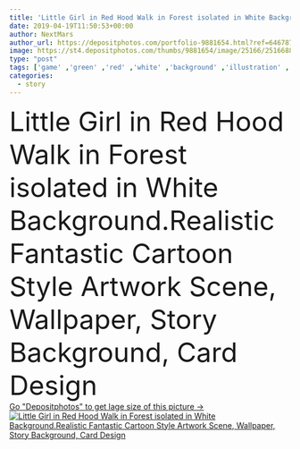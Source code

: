 ```yaml
---
title: 'Little Girl in Red Hood Walk in Forest isolated in White Background.Realistic Fantastic Cartoon Style Artwork Scene, Wallpaper, Story Background, Card Design'
date: 2019-04-19T11:50:53+00:00
author: NextMars
author_url: https://depositphotos.com/portfolio-9881654.html?ref=64678756
image: https://st4.depositphotos.com/thumbs/9881654/image/25166/251668850/api_thumb_450.jpg?forcejpeg=true
type: "post"
tags: ['game' ,'green' ,'red' ,'white' ,'background' ,'illustration' ,'isolated' ,'girl' ,'grass' ,'scene' ,'nature' ,'leaf' ,'rain' ,'cute' ,'food' ,'tree' ,'child' ,'little' ,'silhouette' ,'card' ,'cartoon' ,'funny' ,'kid' ,'road' ,'paint' ,'basket' ,'landscape' ,'character' ,'fantasy' ,'forest' ,'jungle' ,'wallpaper' ,'drawing' ,'wood' ,'education' ,'clip' ,'magic' ,'fantastic' ,'artwork' ,'wild' ,'bush' ,'walk' ,'fairytale' ,'fairy' ,'tale' ,'mysterious' ,'hood' ,'story' ,'lost' ,'mascot' ]
categories: 
  - story
---
```

<div aling="center">
            <font size="60"> Little Girl in Red Hood Walk in Forest isolated in White Background.Realistic Fantastic Cartoon Style Artwork Scene, Wallpaper, Story Background, Card Design</font>   
</div>
<div>
    <a href='https://st4.depositphotos.com/thumbs/9881654/image/25166/251668850/api_thumb_450.jpg?forcejpeg=true?ref=64678756' target=_blank > Go "Depositphotos" to get lage size of this picture ->
        <img href='https://st4.depositphotos.com/thumbs/9881654/image/25166/251668850/api_thumb_450.jpg?forcejpeg=true?ref=64678756' src='https://st4.depositphotos.com/9881654/25166/i/950/depositphotos_251668850-stock-photo-little-girl-red-hood-walk.jpg?forcejpeg=true' alt='Little Girl in Red Hood Walk in Forest isolated in White Background.Realistic Fantastic Cartoon Style Artwork Scene, Wallpaper, Story Background, Card Design' >
    </a>
</div>
